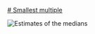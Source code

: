 [# Smallest multiple][0]

![Estimates of the medians][1]

[0]: https://projecteuler.net/problem=5
[1]: https://rawgit.com/japaric/euler_criterion.rs/master/plots/005.svg
